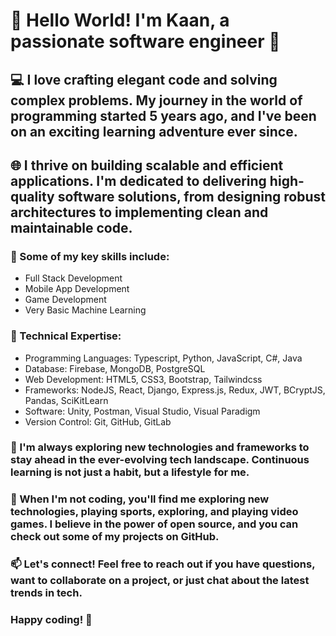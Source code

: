 
# 👋 Hello World! I'm Kaan, a passionate software engineer 🚀

## 💻 I love crafting elegant code and solving complex problems. My journey in the world of programming started 5 years ago, and I've been on an exciting learning adventure ever since.

## 🌐 I thrive on building scalable and efficient applications. I'm dedicated to delivering high-quality software solutions, from designing robust architectures to implementing clean and maintainable code.

### 🚀 Some of my key skills include:
   - Full Stack Development
   - Mobile App Development
   - Game Development
   - Very Basic Machine Learning

### 🔧 Technical Expertise:
- Programming Languages: Typescript, Python, JavaScript, C#, Java
- Database: Firebase, MongoDB, PostgreSQL
- Web Development: HTML5, CSS3, Bootstrap, Tailwindcss
- Frameworks: NodeJS, React, Django, Express.js, Redux, JWT, BCryptJS, Pandas, SciKitLearn
- Software: Unity, Postman, Visual Studio, Visual Paradigm
- Version Control: Git, GitHub, GitLab

### 🌈 I'm always exploring new technologies and frameworks to stay ahead in the ever-evolving tech landscape. Continuous learning is not just a habit, but a lifestyle for me.

### 🔧 When I'm not coding, you'll find me exploring new technologies, playing sports, exploring, and playing video games. I believe in the power of open source, and you can check out some of my projects on GitHub.

### 📫 Let's connect! Feel free to reach out if you have questions, want to collaborate on a project, or just chat about the latest trends in tech.

### Happy coding! 🚀
